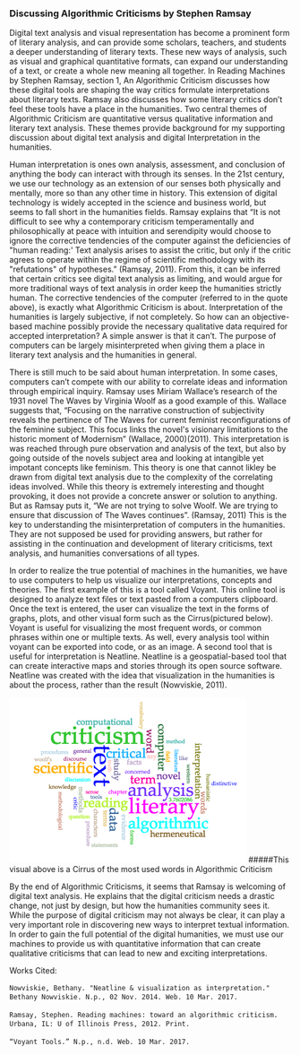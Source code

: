 ### Discussing Algorithmic Criticisms by Stephen Ramsay





Digital text analysis and visual representation has become a prominent form of literary analysis, and can provide some scholars, teachers,
and students a deeper understanding of literary texts. These new ways of analysis, such as visual and graphical quantitative formats, 
can expand our understanding of a text, or create a whole new meaning all together. In Reading Machines by Stephen Ramsay, section 1, 
An Algorithmic Criticism discusses how these digital tools are shaping the way critics formulate interpretations about literary texts. 
Ramsay also discusses how some literary critics don’t feel these tools have a place in the humanities. Two central themes of Algorithmic 
Criticism are quantitative versus qualitative information and literary text analysis. These themes provide background for my supporting 
discussion about digital text analysis and digital Interpretation in the humanities. 

Human interpretation is ones own analysis, assessment, and conclusion of anything the body can interact with through its senses. In the 
21st century, we use our technology as an extension of our senses both physically and mentally, more so than any other time in 
history. This extension of digital technology is widely accepted in the science and business world, but seems to fall short in the 
humanities fields. Ramsay explains that “It is not difficult to see why a contemporary criticism temperamentally and philosophically at
peace with intuition and serendipity would choose to ignore the corrective tendencies of the computer against the deficiencies of 
"human reading:' Text analysis arises to assist the critic, but only if the critic agrees to operate within the regime of scientific 
methodology with its "refutations" of hypotheses.” (Ramsay, 2011).  From this, it can be inferred that certain critics see digital text 
analysis as limiting, and would argue for more traditional ways of text analysis in order keep the humanities strictly human. The 
corrective tendencies of the computer (referred to in the quote above), is exactly what Algorithmic Criticism is about. 
Interpretation of the humanities is largely subjective, if not completely. So how can an objective-based machine possibly provide the 
necessary qualitative data required for accepted interpretation? A simple answer is that it can’t. The purpose of computers can be 
largely misinterpreted when giving them a place in literary text analysis and the humanities in general. 

There is still much to be said about human interpretation. In some cases, computers can’t compete with our ability to correlate ideas 
and information through empirical inquiry. Ramsay uses Miriam Wallace’s research of the 1931 novel The Waves by Virginia Woolf as a good 
example of this. Wallace suggests that, “Focusing on the narrative construction of subjectivity reveals the pertinence of The Waves for 
current feminist reconfigurations of the feminine subject. This focus links the novel's visionary limitations to the historic moment of 
Modernism” (Wallace, 2000)(2011). This interpretation is was reached through pure observation and analysis of the text, but also by going
outside of the novels subject area and looking at intangible yet impotant concepts like feminism. This theory is one that cannot likley  be drawn from digital text analysis due to the complexity of the correlating ideas involved. While this theory is extremely interesting and thought provoking, it does not provide a concrete answer or solution to anything. But as Ramsay puts it, “We are not trying to solve Woolf. We are trying to ensure that discussion of The Waves continues”. (Ramsay, 2011)  This is the key to understanding the misinterpretation of computers in the humanities. They are not supposed be used for providing answers, but rather for assisting in the continuation and development of literary criticisms, text analysis, and humanities conversations of all types. 

In order to realize the true potential of machines in the humanities, we have to use computers to help us visualize our interpretations,
concepts and theories. The first example of this is a tool called Voyant. This online tool is designed to analyze text files or text 
pasted from a computers clipboard. Once the text is entered, the user can visualize the text in the forms of graphs, plots, and other 
visual form such as the Cirrus(pictured below). Voyant is useful for visualizing the most frequent words, or common phrases within one or 
multiple texts. As well, every analysis tool within voyant can be exported into code, or as an image. A second tool that is useful for 
interpretation is Neatline. Neatline is a geospatial-based tool that can create interactive maps and stories through its open source 
software. Neatline was created with the idea that visualization in the humanities is about the process, rather than the result 
(Nowviskie, 2011).  

![](images/Visual.png)
#####This visual above is a Cirrus of the most used words in Algorithmic Criticism



By the end of Algorithmic Criticisms, it seems that Ramsay is welcoming of digital text analysis. He explains that the digital criticism 
needs a drastic change, not just by design, but how the humanities community sees it. While the purpose of digital criticism may not 
always be clear, it can play a very important role in discovering new ways to interpret textual information.  In order to gain the full 
potential of the digital humanities, we must use our machines to provide us with quantitative information that can create qualitative
criticisms that can lead to new and exciting interpretations. 
	






Works Cited:


    Nowviskie, Bethany. "Neatline & visualization as interpretation." Bethany Nowviskie. N.p., 02 Nov. 2014. Web. 10 Mar. 2017.

    Ramsay, Stephen. Reading machines: toward an algorithmic criticism. Urbana, IL: U of Illinois Press, 2012. Print.

    “Voyant Tools.” N.p., n.d. Web. 10 Mar. 2017.



